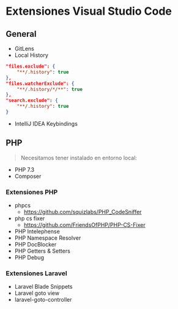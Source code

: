 # Extensiones Visual Studio Code

## General

* GitLens
* Local History
```json
"files.exclude": {
    "**/.history": true
},
"files.watcherExclude": {
    "**/.history/*/**": true
},
"search.exclude": {
    "**/.history": true
}
```
* IntelliJ IDEA Keybindings

## PHP

>Necesitamos tener instalado en entorno local:

* PHP 7.3
* Composer

### Extensiones PHP

* phpcs
  * https://github.com/squizlabs/PHP_CodeSniffer
* php cs fixer
  * https://github.com/FriendsOfPHP/PHP-CS-Fixer
* PHP Intelephense
* PHP Namespace Resolver
* PHP DocBlocker
* PHP Getters & Setters
* PHP Debug

### Extensiones Laravel

* Laravel Blade Snippets
* Laravel goto view
* laravel-goto-controller
